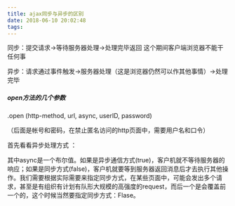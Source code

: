 ```yaml
---
title: ajax同步与异步的区别
date: 2018-06-10 20:02:48
tags:
---
```


同步：提交请求->等待服务器处理->处理完毕返回 这个期间客户端浏览器不能干任何事

异步：请求通过事件触发->服务器处理（这是浏览器仍然可以作其他事情）->处理完毕 

##### open方法的几个参数

.open (http-method, url, async, userID, password)

（后面是帐号和密码，在禁止匿名访问的http页面中，需要用户名和口令）

首先看看异步处理方式 ：

其中async是一个布尔值。如果是异步通信方式(true)，客户机就不等待服务器的响应；如果是同步方式(false)，客户机就要等到服务器返回消息后才去执行其他操作。我们需要根据实际需要来指定同步方式，在某些页面中，可能会发出多个请求，甚至是有组织有计划有队形大规模的高强度的request，而后一个是会覆盖前一个的，这个时候当然要指定同步方式：Flase。